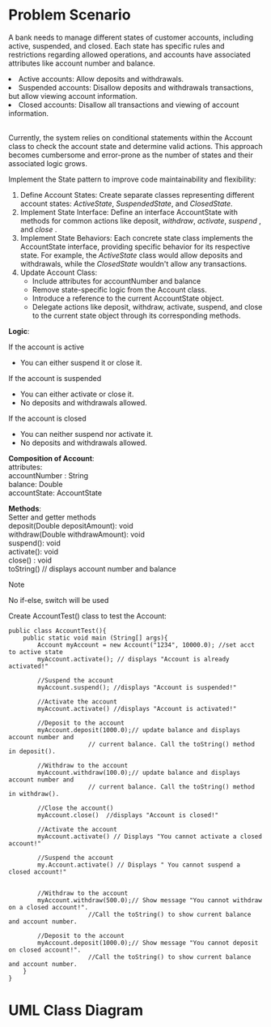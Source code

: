 # Problem Scenario
A bank needs to manage different states of customer accounts, including active, suspended, and closed. Each state has specific rules and restrictions regarding allowed operations, and accounts have associated attributes like account number and balance.

<li>Active accounts: Allow deposits and withdrawals.</li>
<li>Suspended accounts: Disallow deposits and withdrawals transactions, but allow viewing account information.</li>
<li>Closed accounts: Disallow all transactions and viewing of account information.</li>

<br>Currently, the system relies on conditional statements within the Account class to check the account state and determine valid actions. This approach becomes cumbersome and error-prone as the number of states and their associated logic grows.

Implement the State pattern to improve code maintainability and flexibility:

1. Define Account States: Create separate classes representing different account states:  *ActiveState*,  *SuspendedState*, and  *ClosedState*.<br/>
2. Implement State Interface: Define an interface AccountState with methods for common actions like deposit, *withdraw*, *activate*,  *suspend* , and  *close* .<br/>
3. Implement State Behaviors: Each concrete state class implements the AccountState interface, providing specific behavior for its respective state. For example, the *ActiveState* class would allow deposits and withdrawals, while the *ClosedState* wouldn't allow any transactions.<br/>
4. Update Account Class:
   <ul>
	<li>Include attributes for accountNumber  and balance</li>
  	<li>Remove state-specific logic from the Account class.</li>
	<li>Introduce a reference to the current AccountState object.</li>
	<li>Delegate actions like deposit, withdraw, activate, suspend, and close to the current state object through its corresponding methods.</li>
   </ul>
  
**Logic**:

If the account is active<br/>
- You can either suspend it or close it.<br/>

If the account is suspended<br/>
- You can either activate or close it.<br/>
- No deposits and withdrawals allowed.<br/>

If the account is closed<br/>
- You can neither suspend nor activate it.<br/>
- No deposits and withdrawals allowed.<br/>

**Composition of Account**:<br/>
attributes:<br/>
accountNumber : String<br/>
balance:  Double<br/>
accountState:  AccountState<br/>

**Methods**:<br/>
Setter and getter methods<br/>
deposit(Double depositAmount): void<br/>
withdraw(Double withdrawAmount): void<br/>
suspend(): void<br/>
activate(): void<br/>
close() : void<br/>
toString()   // displays account number and balance<br/>

> [!NOTE]
> No if-else, switch will be used

Create AccountTest() class to test the Account:

	public class AccountTest(){
		public static void main (String[] args){
			Account myAccount = new Account("1234", 10000.0); //set acct to active state
			myAccount.activate(); // displays "Account is already activated!"

			//Suspend the account
			myAccount.suspend(); //displays "Account is suspended!"

			//Activate the account
			myAccount.activate() //displays "Account is activated!"
		
			//Deposit to the account
			myAccount.deposit(1000.0);// update balance and displays account number and
						  // current balance. Call the toString() method in deposit().    	                                

			//Withdraw to the account
			myAccount.withdraw(100.0);// update balance and displays account number and
						  // current balance. Call the toString() method in withdraw().    	                                

			//Close the account()
			myAccount.close()  //displays "Account is closed!"

			//Activate the account
			myAccount.activate() // Displays "You cannot activate a closed account!"	

			//Suspend the account
			my.Account.activate() // Displays " You cannot suspend a closed account!"


			//Withdraw to the account
			myAccount.withdraw(500.0);// Show message "You cannot withdraw on a closed account!". 
						  //Call the toString() to show current balance and account number.

			//Deposit to the account
			myAccount.deposit(1000.0);// Show message "You cannot deposit on closed account!". 
						  //Call the toString() to show current balance and account number.
		}
	}

# UML Class Diagram 
